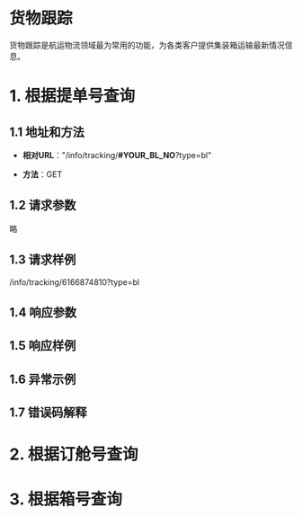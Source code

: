 # 货物跟踪 #

货物跟踪是航运物流领域最为常用的功能，为各类客户提供集装箱运输最新情况信息。


# 1. 根据提单号查询 #

## 1.1 地址和方法 ## 
* **相对URL**："/info/tracking/**#YOUR_BL_NO**?type=bl"

* **方法**：GET

## 1.2 请求参数 ##
略

## 1.3 请求样例 ##
/info/tracking/6166874810?type=bl

## 1.4 响应参数 ##

## 1.5 响应样例 ##
## 1.6 异常示例 ##
## 1.7 错误码解释 ##



# 2. 根据订舱号查询 #



# 3. 根据箱号查询 #

